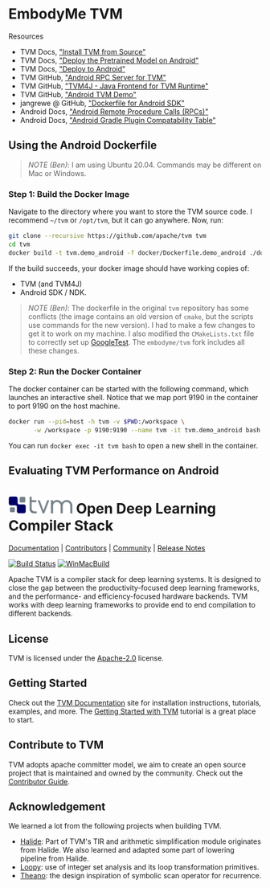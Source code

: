 <!--- Licensed to the Apache Software Foundation (ASF) under one -->
<!--- or more contributor license agreements.  See the NOTICE file -->
<!--- distributed with this work for additional information -->
<!--- regarding copyright ownership.  The ASF licenses this file -->
<!--- to you under the Apache License, Version 2.0 (the -->
<!--- "License"); you may not use this file except in compliance -->
<!--- with the License.  You may obtain a copy of the License at -->

<!---   http://www.apache.org/licenses/LICENSE-2.0 -->

<!--- Unless required by applicable law or agreed to in writing, -->
<!--- software distributed under the License is distributed on an -->
<!--- "AS IS" BASIS, WITHOUT WARRANTIES OR CONDITIONS OF ANY -->
<!--- KIND, either express or implied.  See the License for the -->
<!--- specific language governing permissions and limitations -->
<!--- under the License. -->

# EmbodyMe TVM

Resources

* TVM Docs, ["Install TVM from Source"](https://tvm.apache.org/docs/install/from_source.html)
* TVM Docs, ["Deploy the Pretrained Model on Android"](https://tvm.apache.org/docs/how_to/deploy_models/deploy_model_on_android.html)
* TVM Docs, ["Deploy to Android"](https://tvm.apache.org/docs/how_to/deploy/android.html)
* TVM GitHub, ["Android RPC Server for TVM"](https://github.com/apache/tvm/tree/main/apps/android_rpc)
* TVM GitHub, ["TVM4J - Java Frontend for TVM Runtime"](https://github.com/apache/tvm/blob/main/jvm/README.md)
* TVM GitHub, ["Android TVM Demo"](https://github.com/apache/tvm/blob/main/apps/android_deploy/README.md#build-and-installation)
* jangrewe @ GitHub, ["Dockerfile for Android SDK"](https://github.com/jangrewe/gitlab-ci-android/blob/master/Dockerfile)
* Android Docs, ["Android Remote Procedure Calls (RPCs)"](https://www.androidcookbook.info/android-system/remote-procedure-calls.html)
* Android Docs, ["Android Gradle Plugin Compatability Table"](https://developer.android.com/studio/releases/gradle-plugin)

## Using the Android Dockerfile

> *NOTE (Ben)*:  I am using Ubuntu 20.04.  Commands may be different on Mac or Windows.

### Step 1:  Build the Docker Image

Navigate to the directory where you want to store the TVM source code.  I recommend `~/tvm` or `/opt/tvm`, but it can go anywhere.  Now, run:

```bash
git clone --recursive https://github.com/apache/tvm tvm
cd tvm
docker build -t tvm.demo_android -f docker/Dockerfile.demo_android ./docker
```

If the build succeeds, your docker image should have working copies of:
* TVM (and TVM4J)
* Android SDK / NDK. 

> *NOTE (Ben)*: The dockerfile in the original `tvm` repository has some conflicts (the image contains an old version of `cmake`, but the scripts use commands for the new version).  I had to make a few changes to get it to work on my machine.  I also modified the `CMakeLists.txt` file to correctly set up [GoogleTest](https://google.github.io/googletest/quickstart-cmake.html).  The `embodyme/tvm` fork includes all these changes.


### Step 2:  Run the Docker Container

The docker container can be started with the following command, which launches an interactive shell.  Notice that we map port 9190 in the container to port 9190 on the host machine.

```bash
docker run --pid=host -h tvm -v $PWD:/workspace \
       -w /workspace -p 9190:9190 --name tvm -it tvm.demo_android bash
```

You can run `docker exec -it tvm bash` to open a new shell in the container.

## Evaluating TVM Performance on Android







<img src=https://raw.githubusercontent.com/apache/tvm-site/main/images/logo/tvm-logo-small.png width=128/> Open Deep Learning Compiler Stack
==============================================
[Documentation](https://tvm.apache.org/docs) |
[Contributors](CONTRIBUTORS.md) |
[Community](https://tvm.apache.org/community) |
[Release Notes](NEWS.md)

[![Build Status](https://ci.tlcpack.ai/buildStatus/icon?job=tvm/main)](https://ci.tlcpack.ai/job/tvm/job/main/)
[![WinMacBuild](https://github.com/apache/tvm/workflows/WinMacBuild/badge.svg)](https://github.com/apache/tvm/actions?query=workflow%3AWinMacBuild)

Apache TVM is a compiler stack for deep learning systems. It is designed to close the gap between the
productivity-focused deep learning frameworks, and the performance- and efficiency-focused hardware backends.
TVM works with deep learning frameworks to provide end to end compilation to different backends.

License
-------
TVM is licensed under the [Apache-2.0](LICENSE) license.

Getting Started
---------------
Check out the [TVM Documentation](https://tvm.apache.org/docs/) site for installation instructions, tutorials, examples, and more.
The [Getting Started with TVM](https://tvm.apache.org/docs/tutorial/introduction.html) tutorial is a great
place to start.

Contribute to TVM
-----------------
TVM adopts apache committer model, we aim to create an open source project that is maintained and owned by the community.
Check out the [Contributor Guide](https://tvm.apache.org/docs/contribute/).

Acknowledgement
---------------
We learned a lot from the following projects when building TVM.
- [Halide](https://github.com/halide/Halide): Part of TVM's TIR and arithmetic simplification module
  originates from Halide. We also learned and adapted some part of lowering pipeline from Halide.
- [Loopy](https://github.com/inducer/loopy): use of integer set analysis and its loop transformation primitives.
- [Theano](https://github.com/Theano/Theano): the design inspiration of symbolic scan operator for recurrence.
